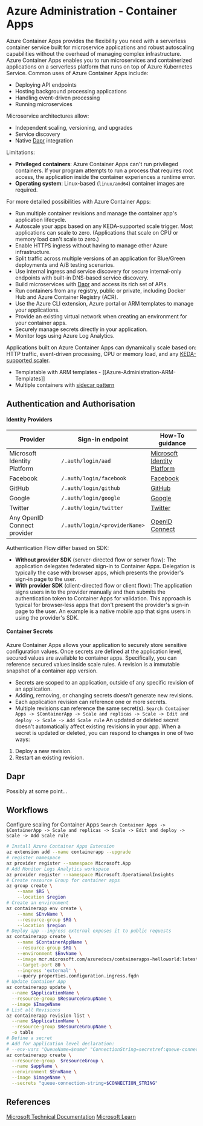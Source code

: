 # Azure Administration - Container Apps

Azure Container Apps provides the flexibility you need with a serverless container service built for microservice applications and robust autoscaling capabilities without the overhead of managing complex infrastructure. Azure Container Apps enables you to run microservices and containerized applications on a serverless platform that runs on top of Azure Kubernetes Service. Common uses of Azure Container Apps include:
- Deploying API endpoints
- Hosting background processing applications
- Handling event-driven processing
- Running microservices

Microservice architectures allow:
- Independent scaling, versioning, and upgrades
- Service discovery
- Native [Dapr](https://docs.dapr.io/concepts/overview/) integration

Limitations:
- **Privileged containers**: Azure Container Apps can't run privileged containers. If your program attempts to run a process that requires root access, the application inside the container experiences a runtime error.
- **Operating system**: Linux-based (`linux/amd64`) container images are required.

For more detailed possibilities with Azure Container Apps:
- Run multiple container revisions and manage the container app's application lifecycle.
- Autoscale your apps based on any KEDA-supported scale trigger. Most applications can scale to zero. (Applications that scale on CPU or memory load can't scale to zero.)
- Enable HTTPS ingress without having to manage other Azure infrastructure.
- Split traffic across multiple versions of an application for Blue/Green deployments and A/B testing scenarios.
- Use internal ingress and service discovery for secure internal-only endpoints with built-in DNS-based service discovery.
- Build microservices with [Dapr](https://docs.dapr.io/concepts/overview/) and access its rich set of APIs.
- Run containers from any registry, public or private, including Docker Hub and Azure Container Registry (ACR).
- Use the Azure CLI extension, Azure portal or ARM templates to manage your applications.
- Provide an existing virtual network when creating an environment for your container apps.
- Securely manage secrets directly in your application.
- Monitor logs using Azure Log Analytics.

Applications built on Azure Container Apps can dynamically scale based on: HTTP traffic, event-driven processing, CPU or memory load, and any [KEDA-supported scaler](https://keda.sh/docs/scalers/).

- Templatable with ARM templates -  [[Azure-Administration-ARM-Templates]]
- Multiple containers with [sidecar pattern](https://learn.microsoft.com/en-us/azure/architecture/patterns/sidecar)

## Authentication and Authorisation
#### Identity Providers

|Provider|Sign-in endpoint|How-To guidance|
|---|---|---|
|Microsoft Identity Platform|`/.auth/login/aad`|[Microsoft Identity Platform](https://learn.microsoft.com/en-us/azure/container-apps/authentication-azure-active-directory)|
|Facebook|`/.auth/login/facebook`|[Facebook](https://learn.microsoft.com/en-us/azure/container-apps/authentication-facebook)|
|GitHub|`/.auth/login/github`|[GitHub](https://learn.microsoft.com/en-us/azure/container-apps/authentication-github)|
|Google|`/.auth/login/google`|[Google](https://learn.microsoft.com/en-us/azure/container-apps/authentication-google)|
|Twitter|`/.auth/login/twitter`|[Twitter](https://learn.microsoft.com/en-us/azure/container-apps/authentication-twitter)|
|Any OpenID Connect provider|`/.auth/login/<providerName>`|[OpenID Connect](https://learn.microsoft.com/en-us/azure/container-apps/authentication-openid)|

Authentication Flow differ based on SDK:
- **Without provider SDK** (server-directed flow or server flow): The application delegates federated sign-in to Container Apps. Delegation is typically the case with browser apps, which presents the provider's sign-in page to the user.
- **With provider SDK** (client-directed flow or client flow): The application signs users in to the provider manually and then submits the authentication token to Container Apps for validation. This approach is typical for browser-less apps that don't present the provider's sign-in page to the user. An example is a native mobile app that signs users in using the provider's SDK.

#### Container Secrets

Azure Container Apps allows your application to securely store sensitive configuration values. Once secrets are defined at the application level, secured values are available to container apps. Specifically, you can reference secured values inside scale rules. A revision is a immutable snapshot of a container app version.

- Secrets are scoped to an application, outside of any specific revision of an application.
- Adding, removing, or changing secrets doesn't generate new revisions.
- Each application revision can reference one or more secrets.
- Multiple revisions can reference the same secret(s).
`Search Container Apps -> $ContainerApp -> Scale and replicas -> Scale -> Edit and deploy -> Scale -> Add Scale rule`
An updated or deleted secret doesn't automatically affect existing revisions in your app. When a secret is updated or deleted, you can respond to changes in one of two ways:

1. Deploy a new revision.
2. Restart an existing revision.

## Dapr

Possibly at some point...
## Workflows

Configure scaling for Container Apps
`Search Container Apps -> $ContainerApp -> Scale and replicas -> Scale -> Edit and deploy -> Scale -> Add Scale rule`


```bash
# Install Azure Container Apps Extension
az extension add --name containerapp --upgrade
# register namespace
az provider register --namespace Microsoft.App
# Add Monitor Logs Analytics workspace
az provider register --namespace Microsoft.OperationalInsights
# Create resource Group for container apps
az group create \
    --name $RG \
    --location $region
# Create an environment 
az containerapp env create \
    --name $EnvName \
    --resource-group $RG \
    --location $region
# Deploy app --ingress external exposes it to public requests
az containerapp create \
    --name $ContainerAppName \
    --resource-group $RG \
    --environment $EnvName \
    --image mcr.microsoft.com/azuredocs/containerapps-helloworld:latest \
    --target-port 80 \
    --ingress 'external' \ 
    --query properties.configuration.ingress.fqdn
# Update Container App
az containerapp update \
  --name $ApplicationName \
  --resource-group $ResourceGroupName \
  --image $ImageName
# List all Revisions
az containerapp revision list \
  --name $ApplicationName \
  --resource-group $ResourceGroupName \
  -o table
# Define a secret
# Add for application level declaration:
# --env-vars "QueueName=$name" "ConnectionString=secretref:queue-connection-string"
az containerapp create \
  --resource-group  $resourceGroup \
  --name $appName \
  --environment $EnvName \
  --image $imageName \
  --secrets "queue-connection-string=$CONNECTION_STRING"
```

## References

[Microsoft Technical Documentation](https://learn.microsoft.com/en-us/docs/)
[Microsoft Learn](https://learn.microsoft.com/en-us/)